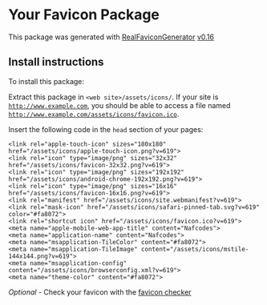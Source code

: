 # Your Favicon Package

This package was generated with [RealFaviconGenerator](https://realfavicongenerator.net/) [v0.16](https://realfavicongenerator.net/change_log#v0.16)

## Install instructions

To install this package:

Extract this package in <code>&lt;web site&gt;/assets/icons/</code>. If your site is <code>http://www.example.com</code>, you should be able to access a file named <code>http://www.example.com/assets/icons/favicon.ico</code>.

Insert the following code in the `head` section of your pages:

    <link rel="apple-touch-icon" sizes="180x180" href="/assets/icons/apple-touch-icon.png?v=619">
    <link rel="icon" type="image/png" sizes="32x32" href="/assets/icons/favicon-32x32.png?v=619">
    <link rel="icon" type="image/png" sizes="192x192" href="/assets/icons/android-chrome-192x192.png?v=619">
    <link rel="icon" type="image/png" sizes="16x16" href="/assets/icons/favicon-16x16.png?v=619">
    <link rel="manifest" href="/assets/icons/site.webmanifest?v=619">
    <link rel="mask-icon" href="/assets/icons/safari-pinned-tab.svg?v=619" color="#fa8072">
    <link rel="shortcut icon" href="/assets/icons/favicon.ico?v=619">
    <meta name="apple-mobile-web-app-title" content="Nafcodes">
    <meta name="application-name" content="Nafcodes">
    <meta name="msapplication-TileColor" content="#fa8072">
    <meta name="msapplication-TileImage" content="/assets/icons/mstile-144x144.png?v=619">
    <meta name="msapplication-config" content="/assets/icons/browserconfig.xml?v=619">
    <meta name="theme-color" content="#fa8072">

*Optional* - Check your favicon with the [favicon checker](https://realfavicongenerator.net/favicon_checker)